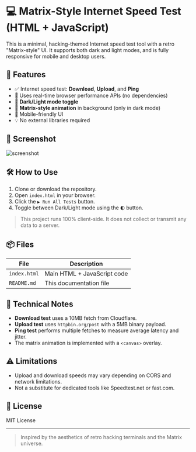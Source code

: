 # 💻 Matrix-Style Internet Speed Test (HTML + JavaScript)

This is a minimal, hacking-themed Internet speed test tool with a retro "Matrix-style" UI. It supports both dark and light modes, and is fully responsive for mobile and desktop users.

## 🚀 Features

- ✅ Internet speed test: **Download**, **Upload**, and **Ping**
- 🧪 Uses real-time browser performance APIs (no dependencies)
- 🌙 **Dark/Light mode toggle**
- 🎥 **Matrix-style animation** in background (only in dark mode)
- 📱 Mobile-friendly UI
- 💡 No external libraries required

## 📸 Screenshot

![screenshot](screenshot.png)

## 🛠️ How to Use

1. Clone or download the repository.
2. Open `index.html` in your browser.
3. Click the `▶ Run All Tests` button.
4. Toggle between Dark/Light mode using the `🌓` button.

> This project runs 100% client-side. It does not collect or transmit any data to a server.

## 📦 Files

| File         | Description                          |
|--------------|--------------------------------------|
| `index.html` | Main HTML + JavaScript code          |
| `README.md`  | This documentation file              |

## 🧠 Technical Notes

- **Download test** uses a 10MB fetch from Cloudflare.
- **Upload test** uses `httpbin.org/post` with a 5MB binary payload.
- **Ping test** performs multiple fetches to measure average latency and jitter.
- The matrix animation is implemented with a `<canvas>` overlay.

## ⚠️ Limitations

- Upload and download speeds may vary depending on CORS and network limitations.
- Not a substitute for dedicated tools like Speedtest.net or fast.com.

## 📄 License

MIT License

---

> Inspired by the aesthetics of retro hacking terminals and the Matrix universe.
